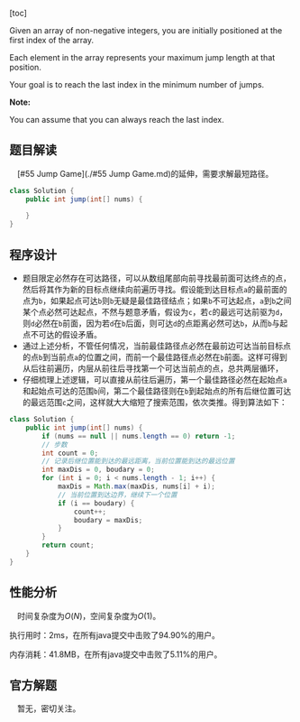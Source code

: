 [toc]

Given an array of non-negative integers, you are initially positioned at the first index of the array.

Each element in the array represents your maximum jump length at that position.

Your goal is to reach the last index in the minimum number of jumps.



**Note:**

You can assume that you can always reach the last index.



## 题目解读

&emsp;[#55 Jump Game](./#55 Jump Game.md)的延伸，需要求解最短路径。

```java
class Solution {
    public int jump(int[] nums) {
        
    }
}
```

## 程序设计

* 题目限定必然存在可达路径，可以从数组尾部向前寻找最前面可达终点的点，然后将其作为新的目标点继续向前遍历寻找。假设能到达目标点`a`的最前面的点为`b`，如果起点可达`b`则`b`无疑是最佳路径结点；如果`b`不可达起点，`a`到`b`之间某个点必然可达起点，不然与题意矛盾，假设为`c`，若`c`的最远可达前驱为`d`，则`d`必然在`b`前面，因为若`d`在`b`后面，则可达`d`的点距离必然可达`b`，从而`b`与起点不可达的假设矛盾。
* 通过上述分析，不管任何情况，当前最佳路径点必然在最前边可达当前目标点的点`b`到当前点`a`的位置之间，而前一个最佳路径点必然在`b`前面。这样可得到从后往前遍历，内层从前往后寻找第一个可达当前点的点，总共两层循环，
* 仔细梳理上述逻辑，可以直接从前往后遍历，第一个最佳路径必然在起始点`a`和起始点可达的范围`b`间，第二个最佳路径则在`b`到起始点的所有后继位置可达的最远范围`c`之间，这样就大大缩短了搜索范围，依次类推。得到算法如下：

```java
class Solution {
    public int jump(int[] nums) {
        if (nums == null || nums.length == 0) return -1;
        // 步数
        int count = 0;
        // 记录后继位置能到达的最远距离，当前位置能到达的最远位置
        int maxDis = 0, boudary = 0;
        for (int i = 0; i < nums.length - 1; i++) {
            maxDis = Math.max(maxDis, nums[i] + i);
            // 当前位置到达边界，继续下一个位置
            if (i == boudary) {
                count++;
                boudary = maxDis;
            }
        }
        return count;
    }
}
```

## 性能分析

&emsp;时间复杂度为$O(N)$，空间复杂度为$O(1)$。

执行用时：2ms，在所有java提交中击败了94.90%的用户。

内存消耗：41.8MB，在所有java提交中击败了5.11%的用户。

## 官方解题

&emsp;暂无，密切关注。